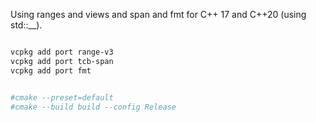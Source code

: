 Using ranges and views and span and fmt for C++ 17 and C++20 (using std::__).

```bash

vcpkg add port range-v3
vcpkg add port tcb-span
vcpkg add port fmt


#cmake --preset=default
#cmake --build build --config Release

```
